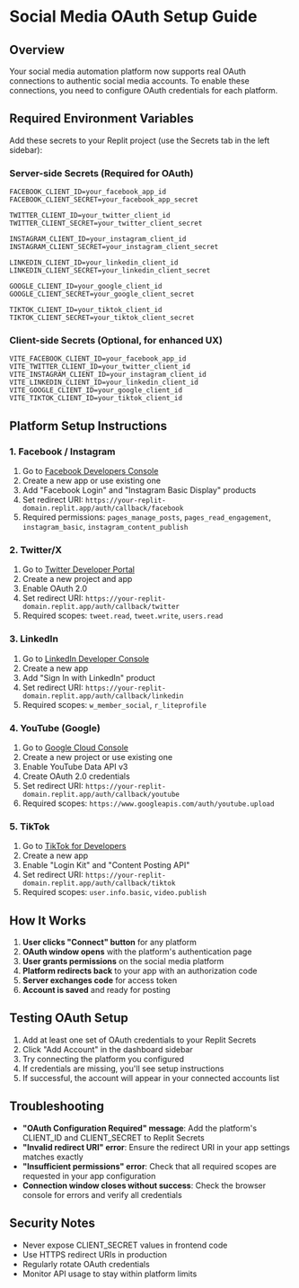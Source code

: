 # Social Media OAuth Setup Guide

## Overview
Your social media automation platform now supports real OAuth connections to authentic social media accounts. To enable these connections, you need to configure OAuth credentials for each platform.

## Required Environment Variables

Add these secrets to your Replit project (use the Secrets tab in the left sidebar):

### Server-side Secrets (Required for OAuth)
```
FACEBOOK_CLIENT_ID=your_facebook_app_id
FACEBOOK_CLIENT_SECRET=your_facebook_app_secret

TWITTER_CLIENT_ID=your_twitter_client_id
TWITTER_CLIENT_SECRET=your_twitter_client_secret

INSTAGRAM_CLIENT_ID=your_instagram_client_id
INSTAGRAM_CLIENT_SECRET=your_instagram_client_secret

LINKEDIN_CLIENT_ID=your_linkedin_client_id
LINKEDIN_CLIENT_SECRET=your_linkedin_client_secret

GOOGLE_CLIENT_ID=your_google_client_id
GOOGLE_CLIENT_SECRET=your_google_client_secret

TIKTOK_CLIENT_ID=your_tiktok_client_id
TIKTOK_CLIENT_SECRET=your_tiktok_client_secret
```

### Client-side Secrets (Optional, for enhanced UX)
```
VITE_FACEBOOK_CLIENT_ID=your_facebook_app_id
VITE_TWITTER_CLIENT_ID=your_twitter_client_id
VITE_INSTAGRAM_CLIENT_ID=your_instagram_client_id
VITE_LINKEDIN_CLIENT_ID=your_linkedin_client_id
VITE_GOOGLE_CLIENT_ID=your_google_client_id
VITE_TIKTOK_CLIENT_ID=your_tiktok_client_id
```

## Platform Setup Instructions

### 1. Facebook / Instagram
1. Go to [Facebook Developers Console](https://developers.facebook.com/apps/)
2. Create a new app or use existing one
3. Add "Facebook Login" and "Instagram Basic Display" products
4. Set redirect URI: `https://your-replit-domain.replit.app/auth/callback/facebook`
5. Required permissions: `pages_manage_posts`, `pages_read_engagement`, `instagram_basic`, `instagram_content_publish`

### 2. Twitter/X
1. Go to [Twitter Developer Portal](https://developer.twitter.com/en/portal/dashboard)
2. Create a new project and app
3. Enable OAuth 2.0
4. Set redirect URI: `https://your-replit-domain.replit.app/auth/callback/twitter`
5. Required scopes: `tweet.read`, `tweet.write`, `users.read`

### 3. LinkedIn
1. Go to [LinkedIn Developer Console](https://www.linkedin.com/developers/apps)
2. Create a new app
3. Add "Sign In with LinkedIn" product
4. Set redirect URI: `https://your-replit-domain.replit.app/auth/callback/linkedin`
5. Required scopes: `w_member_social`, `r_liteprofile`

### 4. YouTube (Google)
1. Go to [Google Cloud Console](https://console.developers.google.com/)
2. Create a new project or use existing one
3. Enable YouTube Data API v3
4. Create OAuth 2.0 credentials
5. Set redirect URI: `https://your-replit-domain.replit.app/auth/callback/youtube`
6. Required scopes: `https://www.googleapis.com/auth/youtube.upload`

### 5. TikTok
1. Go to [TikTok for Developers](https://developers.tiktok.com/)
2. Create a new app
3. Enable "Login Kit" and "Content Posting API"
4. Set redirect URI: `https://your-replit-domain.replit.app/auth/callback/tiktok`
5. Required scopes: `user.info.basic`, `video.publish`

## How It Works

1. **User clicks "Connect" button** for any platform
2. **OAuth window opens** with the platform's authentication page
3. **User grants permissions** on the social media platform
4. **Platform redirects back** to your app with an authorization code
5. **Server exchanges code** for access token
6. **Account is saved** and ready for posting

## Testing OAuth Setup

1. Add at least one set of OAuth credentials to your Replit Secrets
2. Click "Add Account" in the dashboard sidebar
3. Try connecting the platform you configured
4. If credentials are missing, you'll see setup instructions
5. If successful, the account will appear in your connected accounts list

## Troubleshooting

- **"OAuth Configuration Required" message**: Add the platform's CLIENT_ID and CLIENT_SECRET to Replit Secrets
- **"Invalid redirect URI" error**: Ensure the redirect URI in your app settings matches exactly
- **"Insufficient permissions" error**: Check that all required scopes are requested in your app configuration
- **Connection window closes without success**: Check the browser console for errors and verify all credentials

## Security Notes

- Never expose CLIENT_SECRET values in frontend code
- Use HTTPS redirect URIs in production
- Regularly rotate OAuth credentials
- Monitor API usage to stay within platform limits
